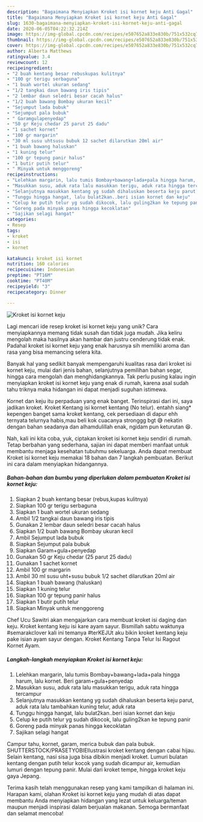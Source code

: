 ```yaml
---
description: "Bagaimana Menyiapkan Kroket isi kornet keju Anti Gagal"
title: "Bagaimana Menyiapkan Kroket isi kornet keju Anti Gagal"
slug: 1630-bagaimana-menyiapkan-kroket-isi-kornet-keju-anti-gagal
date: 2020-06-05T04:22:32.214Z
image: https://img-global.cpcdn.com/recipes/e507652a833e830b/751x532cq70/kroket-isi-kornet-keju-foto-resep-utama.jpg
thumbnail: https://img-global.cpcdn.com/recipes/e507652a833e830b/751x532cq70/kroket-isi-kornet-keju-foto-resep-utama.jpg
cover: https://img-global.cpcdn.com/recipes/e507652a833e830b/751x532cq70/kroket-isi-kornet-keju-foto-resep-utama.jpg
author: Alberta Matthews
ratingvalue: 3.4
reviewcount: 12
recipeingredient:
- "2 buah kentang besar rebuskupas kulitnya"
- "100 gr terigu serbaguna"
- "1 buah wortel ukuran sedang"
- "1/2 tangkai daun bawang iris tipis"
- "2 lembar daun seledri besar cacah halus"
- "1/2 buah bawang Bombay ukuran kecil"
- "Sejumput lada bubuk"
- "Sejumput pala bubuk"
- " Garamgulapenyedap"
- "50 gr Keju chedar 25 parut 25 dadu"
- "1 sachet kornet"
- "100 gr margarin"
- "30 ml susu uhtsusu bubuk 12 sachet dilarutkan 20ml air"
- "1 buah bawang haluskan"
- "1 kuning telur"
- "100 gr tepung panir halus"
- "1 butir putih telur"
- " Minyak untuk menggoreng"
recipeinstructions:
- "Lelehkan margarin, lalu tumis Bombay+bawang+lada+pala hingga harum, lalu kornet. Beri garam+gula+penyedap"
- "Masukkan susu, aduk rata lalu masukkan terigu, aduk rata hingga tercampur"
- "Selanjutnya masukkan kentang yg sudah dihaluskan beserta keju parut, aduk rata lalu tambahkan kuning telur, aduk rata"
- "Tunggu hingga hangat, lalu bulat2kan..beri isian kornet dan keju"
- "Celup ke putih telur yg sudah dikocok, lalu guling2kan ke tepung panir"
- "Goreng pada minyak panas hingga kecoklatan"
- "Sajikan selagi hangat"
categories:
- Resep
tags:
- kroket
- isi
- kornet

katakunci: kroket isi kornet 
nutrition: 160 calories
recipecuisine: Indonesian
preptime: "PT16M"
cooktime: "PT40M"
recipeyield: "3"
recipecategory: Dinner

---
```



![Kroket isi kornet keju](https://img-global.cpcdn.com/recipes/e507652a833e830b/751x532cq70/kroket-isi-kornet-keju-foto-resep-utama.jpg)

Lagi mencari ide resep kroket isi kornet keju yang unik? Cara menyiapkannya memang tidak susah dan tidak juga mudah. Jika keliru mengolah maka hasilnya akan hambar dan justru cenderung tidak enak. Padahal kroket isi kornet keju yang enak harusnya sih memiliki aroma dan rasa yang bisa memancing selera kita.

Banyak hal yang sedikit banyak mempengaruhi kualitas rasa dari kroket isi kornet keju, mulai dari jenis bahan, selanjutnya pemilihan bahan segar, hingga cara mengolah dan menghidangkannya. Tak perlu pusing kalau ingin menyiapkan kroket isi kornet keju yang enak di rumah, karena asal sudah tahu triknya maka hidangan ini dapat menjadi suguhan istimewa.

Kornet dan keju itu perpaduan yang enak banget. Terinspirasi dari ini, saya jadikan kroket. Kroket Kentang isi kornet kentang (No telur). entahh siang* kepengen banget sama kroket kentang, cek persediaan di dapur ehh ternyata telurnya habis,mau beli kok cuacanya stronggg bgt 😅 nekatin dengan bahan seadanya dan alhamdulillah enak, ngidam pun keturutan 😆.


Nah, kali ini kita coba, yuk, ciptakan kroket isi kornet keju sendiri di rumah. Tetap berbahan yang sederhana, sajian ini dapat memberi manfaat untuk membantu menjaga kesehatan tubuhmu sekeluarga. Anda dapat membuat Kroket isi kornet keju memakai 18 bahan dan 7 langkah pembuatan. Berikut ini cara dalam menyiapkan hidangannya.

<!--inarticleads1-->

##### Bahan-bahan dan bumbu yang diperlukan dalam pembuatan Kroket isi kornet keju:

1. Siapkan 2 buah kentang besar (rebus,kupas kulitnya)
1. Siapkan 100 gr terigu serbaguna
1. Siapkan 1 buah wortel ukuran sedang
1. Ambil 1/2 tangkai daun bawang iris tipis
1. Gunakan 2 lembar daun seledri besar cacah halus
1. Siapkan 1/2 buah bawang Bombay ukuran kecil
1. Ambil Sejumput lada bubuk
1. Siapkan Sejumput pala bubuk
1. Siapkan  Garam+gula+penyedap
1. Gunakan 50 gr Keju chedar (25 parut 25 dadu)
1. Gunakan 1 sachet kornet
1. Ambil 100 gr margarin
1. Ambil 30 ml susu uht+susu bubuk 1/2 sachet dilarutkan 20ml air
1. Siapkan 1 buah bawang (haluskan)
1. Siapkan 1 kuning telur
1. Siapkan 100 gr tepung panir halus
1. Siapkan 1 butir putih telur
1. Siapkan  Minyak untuk menggoreng


Chef Ucu Sawitri akan mengajarkan cara membuat kroket isi daging dan keju. Kroket kentang keju isi kare ayam sayur. Bismillah sabtu waktunya #semarakclover kali ini temanya #terKEJUt aku bikin kroket kentang keju pake isian ayam sayur dengan. Kroket Kentang Tanpa Telur Isi Ragout Kornet Ayam. 

<!--inarticleads2-->

##### Langkah-langkah menyiapkan Kroket isi kornet keju:

1. Lelehkan margarin, lalu tumis Bombay+bawang+lada+pala hingga harum, lalu kornet. Beri garam+gula+penyedap
1. Masukkan susu, aduk rata lalu masukkan terigu, aduk rata hingga tercampur
1. Selanjutnya masukkan kentang yg sudah dihaluskan beserta keju parut, aduk rata lalu tambahkan kuning telur, aduk rata
1. Tunggu hingga hangat, lalu bulat2kan..beri isian kornet dan keju
1. Celup ke putih telur yg sudah dikocok, lalu guling2kan ke tepung panir
1. Goreng pada minyak panas hingga kecoklatan
1. Sajikan selagi hangat


Campur tahu, kornet, garam, merica bubuk dan pala bubuk. SHUTTERSTOCK/PRASETYOBIEIlustrasi kroket kentang dengan cabai hijau. Selain kentang, nasi sisa juga bisa dibikin menjadi kroket. Lumuri bulatan kentang dengan putih telur kocok yang sudah dicampur air, kemudian lumuri dengan tepung panir. Mulai dari kroket tempe, hingga kroket keju gaya Jepang. 

Terima kasih telah menggunakan resep yang kami tampilkan di halaman ini. Harapan kami, olahan Kroket isi kornet keju yang mudah di atas dapat membantu Anda menyiapkan hidangan yang lezat untuk keluarga/teman maupun menjadi inspirasi dalam berjualan makanan. Semoga bermanfaat dan selamat mencoba!
